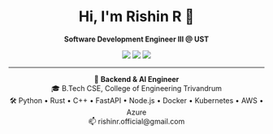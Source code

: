 <h1 align="center">Hi, I'm Rishin R 👋</h1>
<p align="center"><b>Software Development Engineer III @ UST</b></p>

<p align="center">
  <a href="mailto:rishinr.official@gmail.com"><img src="https://img.shields.io/badge/email-rishinr.official@gmail.com-red?style=flat-square" /></a>
  <a href="https://linkedin.com/in/rishinr"><img src="https://img.shields.io/badge/linkedin-rishinr-blue?style=flat-square&logo=linkedin" /></a>
  <a href="https://github.com/RishinR"><img src="https://img.shields.io/badge/github-RishinR-181717?style=flat-square&logo=github" /></a>
</p>

---

<p align="center">
  🚀 <b>Backend & AI Engineer</b> <br/>
  🎓 B.Tech CSE, College of Engineering Trivandrum <br/>
  🛠️ Python • Rust • C++ • FastAPI • Node.js • Docker • Kubernetes • AWS • Azure <br/>
  📫 rishinr.official@gmail.com
</p>
